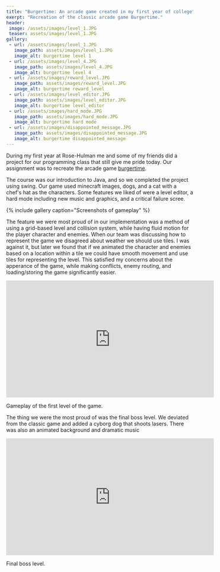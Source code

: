 ```yaml
---
title: "Burgertime: An arcade game created in my first year of college" 
exerpt: "Recreation of the classic arcade game Burgertime." 
header:
 image: /assets/images/level_1.JPG
 teaser: assets/images/level_1.JPG
gallery: 
 - url: /assets/images/level_1.JPG
   image_path: assets/images/level_1.JPG
   image_alt: burgertime level 1
 - url: /assets/images/level_4.JPG
   image_path: assets/images/level_4.JPG
   image_alt: burgertime level 4
 - url: /assets/images/reward_level.JPG
   image_path: assets/images/reward_level.JPG
   image_alt: burgertime reward_level
 - url: /assets/images/level_editor.JPG
   image_path: assets/images/level_editor.JPG
   image_alt: burgertime level_editor
 - url: /assets/images/hard_mode.JPG
   image_path: assets/images/hard_mode.JPG
   image_alt: burgertime hard mode
 - url: /assets/images/disappointed_message.JPG
   image_path: assets/images/disappointed_message.JPG
   image_alt: burgertime disappointed_message
---
```


During my first year at Rose-Hulman me and some of my friends did a project for our programming class that still give me pride today. Our assignment was to recreate the arcade game <a href="http://en.wikipedia.org/wiki/BurgerTime">burgertime</a>. 

The course was our introduction to Java, and so we completed the project using swing. Our game used minecraft images, dogs, and a cat with a chef's hat as the characters. 
Some features we liked of were a level editor, a hard mode including new music and graphics, and a critical failure scree.  

{% include gallery caption="Screenshots of gameplay" %}

The feature we were most proud of in our implementation was a method of using a grid-based level and collision system, while having fluid motion for the player character and enemies. When our team was discussing how to represent the game we disagreed about weather we should use tiles. I was against it, but later we found that if we animated the character and enemies based on a location within a tile we could have smooth movement and use tiles for representing the level. This satisfied my concerns about the apperance of the game, while making conflicts, enemy routing, and loading/storing the game significantly easier. 

<iframe width="560" height="315" src="https://www.youtube.com/embed/x4M4ogS4xBE?rel=0" frameborder="0" allowfullscreen></iframe>

Gameplay of the first level of the game.

The thing we were the most proud of was the final boss level. We deviated from the classic game and added a cyborg dog that shoots lasers. There was also an animated background and dramatic music

<iframe width="560" height="315" src="https://www.youtube.com/embed/ntinA3krVjQ?rel=0" frameborder="0" allowfullscreen></iframe>

Final boss level.

<br/><br/><br/>